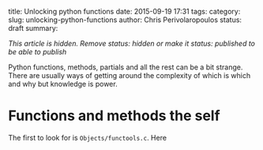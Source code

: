 title: Unlocking python functions
date: 2015-09-19 17:31
tags:
category:
slug: unlocking-python-functions
author: Chris Perivolaropoulos
status: draft
summary:

_This article is hidden. Remove status: hidden or make it status:
published to be able to publish_

Python functions, methods, partials and all the rest can be a bit
strange. There are usually ways of getting around the complexity of
which is which and why but knowledge is power.

# Functions and methods the self

The first to look for is `Objects/functools.c`. Here
